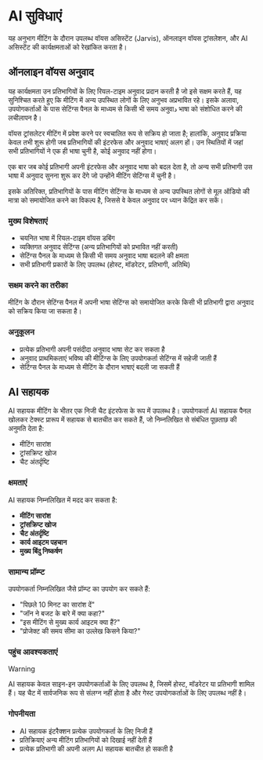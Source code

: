 # AI सुविधाएं

यह अनुभाग मीटिंग के दौरान उपलब्ध वॉयस असिस्टेंट (Jarvis), ऑनलाइन वॉयस ट्रांसलेशन, और AI असिस्टेंट की कार्यक्षमताओं को रेखांकित करता है।

## ऑनलाइन वॉयस अनुवाद

यह कार्यक्षमता उन प्रतिभागियों के लिए रियल-टाइम अनुवाद प्रदान करती है जो इसे सक्षम करते हैं, यह सुनिश्चित करते हुए कि मीटिंग में अन्य उपस्थित लोगों के लिए अनुभव अप्रभावित रहे। इसके अलावा, उपयोगकर्ताओं के पास सेटिंग्स पैनल के माध्यम से किसी भी समय अनुवाد भाषा को संशोधित करने की लचीलापन है।

वॉयस ट्रांसलेटर मीटिंग में प्रवेश करने पर स्वचालित रूप से सक्रिय हो जाता है; हालांकि, अनुवाद प्रक्रिया केवल तभी शुरू होगी जब प्रतिभागियों की इंटरफेस और अनुवाद भाषाएं अलग हों। उन स्थितियों में जहां सभी प्रतिभागियों ने एक ही भाषा चुनी है, कोई अनुवाद नहीं होगा।

एक बार जब कोई प्रतिभागी अपनी इंटरफेस और अनुवाद भाषा को बदल देता है, तो अन्य सभी प्रतिभागी उस भाषा में अनुवाद सुनना शुरू कर देंगे जो उन्होंने मीटिंग सेटिंग्स में चुनी है।

इसके अतिरिक्त, प्रतिभागियों के पास मीटिंग सेटिंग्स के माध्यम से अन्य उपस्थित लोगों से मूल ऑडियो की मात्रा को समायोजित करने का विकल्प है, जिससे वे केवल अनुवाद पर ध्यान केंद्रित कर सकें।

### मुख्य विशेषताएं

- चयनित भाषा में रियल-टाइम वॉयस डबिंग
- व्यक्तिगत अनुवाद सेटिंग्स (अन्य प्रतिभागियों को प्रभावित नहीं करती)
- सेटिंग्स पैनल के माध्यम से किसी भी समय अनुवाद भाषा बदलने की क्षमता
- सभी प्रतिभागी प्रकारों के लिए उपलब्ध (होस्ट, मॉडरेटर, प्रतिभागी, अतिथि)

### सक्षम करने का तरीका

मीटिंग के दौरान सेटिंग्स पैनल में अपनी भाषा सेटिंग्स को समायोजित करके किसी भी प्रतिभागी द्वारा अनुवाद को सक्रिय किया जा सकता है।

### अनुकूलन

- प्रत्येक प्रतिभागी अपनी पसंदीदा अनुवाद भाषा सेट कर सकता है
- अनुवाद प्राथमिकताएं भविष्य की मीटिंग्स के लिए उपयोगकर्ता सेटिंग्स में सहेजी जाती हैं
- सेटिंग्स पैनल के माध्यम से मीटिंग के दौरान भाषाएं बदली जा सकती हैं

## AI सहायक

AI सहायक मीटिंग के भीतर एक निजी चैट इंटरफेस के रूप में उपलब्ध है। उपयोगकर्ता AI सहायक पैनल खोलकर टेक्स्ट प्रारूप में सहायक से बातचीत कर सकते हैं, जो निम्नलिखित से संबंधित पूछताछ की अनुमति देता है:

- मीटिंग सारांश
- ट्रांसक्रिप्ट खोज
- चैट अंतर्दृष्टि

### क्षमताएं

AI सहायक निम्नलिखित में मदद कर सकता है:

- **मीटिंग सारांश**
- **ट्रांसक्रिप्ट खोज**
- **चैट अंतर्दृष्टि**
- **कार्य आइटम पहचान**
- **मुख्य बिंदु निष्कर्षण**

### सामान्य प्रॉम्प्ट

उपयोगकर्ता निम्नलिखित जैसे प्रॉम्प्ट का उपयोग कर सकते हैं:

- "पिछले 10 मिनट का सारांश दें"
- "जॉन ने बजट के बारे में क्या कहा?"
- "इस मीटिंग से मुख्य कार्य आइटम क्या हैं?"
- "प्रोजेक्ट की समय सीमा का उल्लेख किसने किया?"

### पहुंच आवश्यकताएं

> [!WARNING]
> AI सहायक केवल साइन-इन उपयोगकर्ताओं के लिए उपलब्ध है, जिसमें होस्ट, मॉडरेटर या प्रतिभागी शामिल हैं। यह चैट में सार्वजनिक रूप से संलग्न नहीं होता है और गेस्ट उपयोगकर्ताओं के लिए उपलब्ध नहीं है।

### गोपनीयता

- AI सहायक इंटरैक्शन प्रत्येक उपयोगकर्ता के लिए निजी हैं
- प्रतिक्रियाएं अन्य मीटिंग प्रतिभागियों को दिखाई नहीं देती हैं
- प्रत्येक प्रतिभागी की अपनी अलग AI सहायक बातचीत हो सकती है